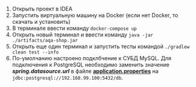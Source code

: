1. Открыть проект в IDEA
2. Запустить виртуальную машину на Docker (если нет Docker, то скачать и установить)
3. В терминале ввести команду `docker-compose up`
4. Открыть новый терминал и ввести команду `java -jar ./artifacts/aqa-shop.jar`
5. Открыть еще один терминал и запустить тесты командой `./gradlew clean test --info`
6. По-умолчанию настроено подклбчение к СУБД MySQL. Для подключения к PostgreSQL необходимо заменить значение _**spring.datasource.url**_ в файле **[application.properties](application.properties)** на `jdbc:postgresql://192.168.99.100:5432/db`.
